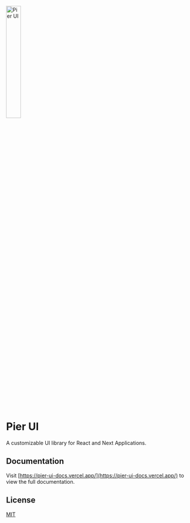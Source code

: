 <p>
  <a href="https://pier-ui-docs.vercel.app">
      <img width="28%" src="https://pier-ui-docs.vercel.app/_next/static/media/pier-logo.6038639a.png" alt="Pier UI" />
  </a>
</p>

# Pier UI

A customizable UI library for React and Next Applications.

## Documentation

Visit [https://pier-ui-docs.vercel.app/](https://pier-ui-docs.vercel.app/) to view the full documentation.

## License

[MIT](https://choosealicense.com/licenses/mit/)
